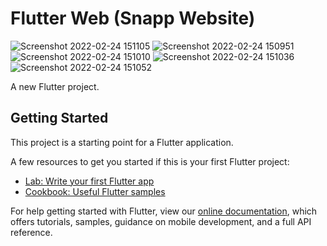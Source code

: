 # Flutter Web (Snapp Website)

![Screenshot 2022-02-24 151105](https://user-images.githubusercontent.com/87581799/155517636-b6369e03-7dc7-4c22-b511-f3a5fe7836c6.jpg)
![Screenshot 2022-02-24 150951](https://user-images.githubusercontent.com/87581799/155517643-3d34fba2-0ac5-42f7-90bf-537004f721d3.jpg)
![Screenshot 2022-02-24 151010](https://user-images.githubusercontent.com/87581799/155517645-e0afe2dd-b163-49f5-8323-5902e09e6048.jpg)
![Screenshot 2022-02-24 151036](https://user-images.githubusercontent.com/87581799/155517647-ff3c3bd1-0c35-4be0-80e0-9d635d303341.jpg)
![Screenshot 2022-02-24 151052](https://user-images.githubusercontent.com/87581799/155517649-9f4d7834-fa74-4e82-bd24-ebc5986bda57.jpg)


A new Flutter project.

## Getting Started

This project is a starting point for a Flutter application.

A few resources to get you started if this is your first Flutter project:

- [Lab: Write your first Flutter app](https://flutter.dev/docs/get-started/codelab)
- [Cookbook: Useful Flutter samples](https://flutter.dev/docs/cookbook)

For help getting started with Flutter, view our
[online documentation](https://flutter.dev/docs), which offers tutorials,
samples, guidance on mobile development, and a full API reference.

